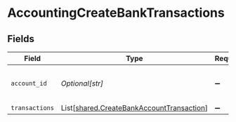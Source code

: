 # AccountingCreateBankTransactions


## Fields

| Field                                                                                            | Type                                                                                             | Required                                                                                         | Description                                                                                      | Example                                                                                          |
| ------------------------------------------------------------------------------------------------ | ------------------------------------------------------------------------------------------------ | ------------------------------------------------------------------------------------------------ | ------------------------------------------------------------------------------------------------ | ------------------------------------------------------------------------------------------------ |
| `account_id`                                                                                     | *Optional[str]*                                                                                  | :heavy_minus_sign:                                                                               | Unique identifier for a bank account.                                                            | 13d946f0-c5d5-42bc-b092-97ece17923ab                                                             |
| `transactions`                                                                                   | List[[shared.CreateBankAccountTransaction](../../models/shared/createbankaccounttransaction.md)] | :heavy_minus_sign:                                                                               | N/A                                                                                              |                                                                                                  |